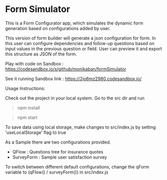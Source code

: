 # Form Simulator

This is a Form Configurator app, which simulates the dynamic form generation based on configurations added by user. 

This version of form builder will generate a json configuration for form. In this user can configure dependencies and follow-up questions based on input values in the previous question or field. User can preview it and export this structure as JSON of the form.

 Play with code on Sandbox : https://codesandbox.io/s/github/monikaban/formSimulator 
 
 See it running Sandbox link : https://2jo6mz2980.codesandbox.io/
  
 Usage Instructions:
 
 Check out the project in your local system. Go to the src dir and run
 
 > npm install
 
 > npm start
 
 
 To save data using local storage, make changes to src/index.js by setting 'useLocalStorage' flag to true
 
 As a Sample there are two configurations provided. 
 - QFlow      : Questions tree for insurance quotes
 - SurveyForm : Sample user satisfaction survey
 
 To switch between different default configurations, change the qForm variable to (qFlow() / surveyForm()) in src/index.js
 
 
 
